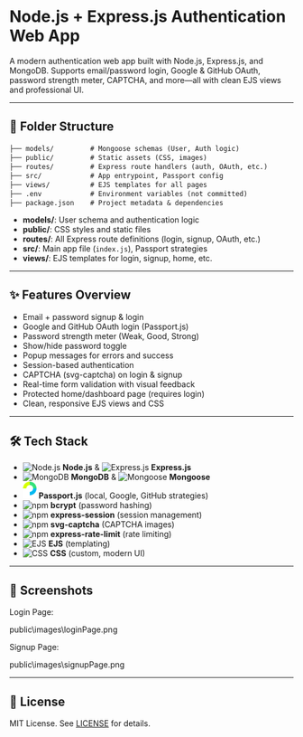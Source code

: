 # Node.js + Express.js Authentication Web App

A modern authentication web app built with Node.js, Express.js, and MongoDB. Supports email/password login, Google & GitHub OAuth, password strength meter, CAPTCHA, and more—all with clean EJS views and professional UI.

---

## 📁 Folder Structure

```
├── models/         # Mongoose schemas (User, Auth logic)
├── public/         # Static assets (CSS, images)
├── routes/         # Express route handlers (auth, OAuth, etc.)
├── src/            # App entrypoint, Passport config
├── views/          # EJS templates for all pages
├── .env            # Environment variables (not committed)
├── package.json    # Project metadata & dependencies
```

- **models/**: User schema and authentication logic
- **public/**: CSS styles and static files
- **routes/**: All Express route definitions (login, signup, OAuth, etc.)
- **src/**: Main app file (`index.js`), Passport strategies
- **views/**: EJS templates for login, signup, home, etc.

---

## ✨ Features Overview

- Email + password signup & login
- Google and GitHub OAuth login (Passport.js)
- Password strength meter (Weak, Good, Strong)
- Show/hide password toggle
- Popup messages for errors and success
- Session-based authentication
- CAPTCHA (svg-captcha) on login & signup
- Real-time form validation with visual feedback
- Protected home/dashboard page (requires login)
- Clean, responsive EJS views and CSS

---

## 🛠️ Tech Stack

- <img src="https://cdn.jsdelivr.net/gh/devicons/devicon/icons/nodejs/nodejs-original.svg" alt="Node.js" width="24"/> **Node.js** & <img src="https://cdn.jsdelivr.net/gh/devicons/devicon/icons/express/express-original.svg" alt="Express.js" width="24"/> **Express.js**
- <img src="https://cdn.jsdelivr.net/gh/devicons/devicon/icons/mongodb/mongodb-original.svg" alt="MongoDB" width="24"/> **MongoDB** & <img src="https://cdn.jsdelivr.net/gh/devicons/devicon/icons/mongoose/mongoose-original.svg" alt="Mongoose" width="24"/> **Mongoose**
- <img src="https://github.com/patil-prajwal/Tech-Stack-Icons/blob/main/Icons/passport.svg" alt="Passport.js" width="24"/> **Passport.js** (local, Google, GitHub strategies)
- <img src="https://cdn.jsdelivr.net/gh/devicons/devicon/icons/npm/npm-original-wordmark.svg" alt="npm" width="24"/> **bcrypt** (password hashing)
- <img src="https://cdn.jsdelivr.net/gh/devicons/devicon/icons/npm/npm-original-wordmark.svg" alt="npm" width="24"/> **express-session** (session management)
- <img src="https://cdn.jsdelivr.net/gh/devicons/devicon/icons/npm/npm-original-wordmark.svg" alt="npm" width="24"/> **svg-captcha** (CAPTCHA images)
- <img src="https://cdn.jsdelivr.net/gh/devicons/devicon/icons/npm/npm-original-wordmark.svg" alt="npm" width="24"/> **express-rate-limit** (rate limiting)
- <img src="https://ayushchugh.gallerycdn.vsassets.io/extensions/ayushchugh/ejs-snippets-and-color-highlighting/0.0.5/1625124300861/Microsoft.VisualStudio.Services.Icons.Default" alt="EJS" width="24"/> **EJS** (templating)
- <img src="https://cdn.jsdelivr.net/gh/devicons/devicon/icons/css3/css3-original.svg" alt="CSS" width="24"/> **CSS** (custom, modern UI)

---

## 📸 Screenshots

Login Page: 

public\images\loginPage.png

Signup Page:

public\images\signupPage.png

---

## 📝 License

MIT License. See [LICENSE](LICENSE) for details.
